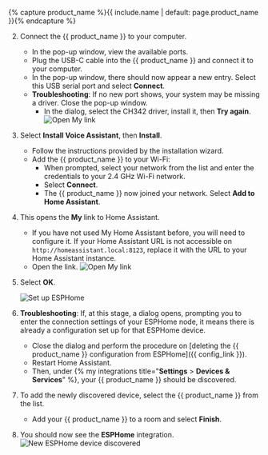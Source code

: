 {% capture product_name %}{{ include.name | default: page.product_name }}{% endcapture %}

2. Connect the {{ product_name }} to your computer.
   - In the pop-up window, view the available ports.
   - Plug the USB-C cable into the {{ product_name }} and connect it to your computer.
   - In the pop-up window, there should now appear a new entry. Select this USB serial port and select **Connect**.
   - **Troubleshooting**: If no new port shows, your system may be missing a driver. Close the pop-up window.
     - In the dialog, select the CH342 driver, install it, then **Try again**.
   ![Open My link](/images/assist/esp32-atom-flash-no-port.png)
3. Select **Install Voice Assistant**, then **Install**.
     - Follow the instructions provided by the installation wizard.
     - Add the {{ product_name }} to your Wi-Fi:
       - When prompted, select your network from the list and enter the credentials to your 2.4&nbsp;GHz Wi-Fi network.
       - Select **Connect**.
       - The {{ product_name }} now joined your network. Select **Add to Home Assistant**.
4. This opens the **My** link to Home Assistant.
   - If you have not used My Home Assistant before, you will need to configure it. If your Home Assistant URL is not accessible on `http://homeassistant.local:8123`, replace it with the URL to your Home Assistant instance.
   - Open the link.
   ![Open My link](/images/assist/esp32-atom-flash-06.png)
5. Select **OK**. 
   
   ![Set up ESPHome](/images/assist/esp32-atom-flash-07.png)
6. **Troubleshooting**: If, at this stage, a dialog opens, prompting you to enter the connection settings of your ESPHome node, it means there is already a configuration set up for that ESPHome device.
   - Close the dialog and perform the procedure on [deleting the {{ product_name }} configuration from ESPHome]({{ config_link }}).
   - Restart Home Assistant.
   - Then, under {% my integrations title="**Settings** > **Devices & Services**" %}, your {{ product_name }} should be discovered.
7. To add the newly discovered device, select the {{ product_name }} from the list.
   - Add your {{ product_name }} to a room and select **Finish**.
8. You should now see the **ESPHome** integration.
   ![New ESPHome device discovered](/images/assist/m5stack-atom-echo-discovered-33.png)

